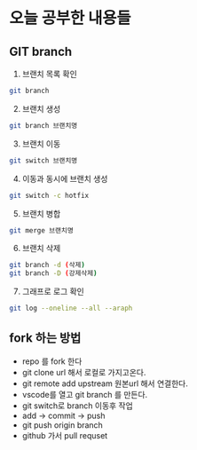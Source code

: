 # 오늘 공부한 내용들

##  GIT branch
1.  브랜치 목록 확인
```bash 
git branch
```
2.  브랜치 생성
   ```bash
   git branch 브랜치명
   ```
3.  브랜치 이동
   ```bash
   git switch 브랜치명
   ```
4.  이동과 동시에 브랜치 생성
   ```bash
   git switch -c hotfix
   ```
   5. 브랜치 병합
   ```bash
   git merge 브랜치명
   ```
   6. 브랜치 삭제
   ```bash
   git branch -d (삭제)
   git branch -D (강제삭제)
   ```
   7. 그래프로 로그 확인
   ```bash
   git log --oneline --all --araph
   ```
   
## fork 하는 방법
-  repo 를 fork 한다
-  git clone url 해서 로컬로 가지고온다.
-  git remote add upstream 원본url 해서 연결한다.
-  vscode를 열고 git branch 를 만든다.
-  git switch로 branch 이동후 작업
-  add -> commit -> push
-  git push origin branch
-  github 가서 pull requset
